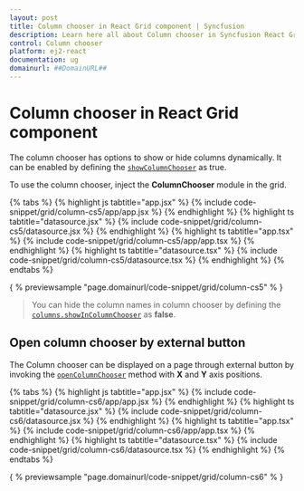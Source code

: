 ```yaml
---
layout: post
title: Column chooser in React Grid component | Syncfusion
description: Learn here all about Column chooser in Syncfusion React Grid component of Syncfusion Essential JS 2 and more.
control: Column chooser 
platform: ej2-react
documentation: ug
domainurl: ##DomainURL##
---
```


# Column chooser in React Grid component

The column chooser has options to show or hide columns dynamically. It can be enabled by defining the [`showColumnChooser`](https://ej2.syncfusion.com/angular/documentation/api/grid/#showcolumnchooser) as true.

To use the column chooser, inject the **ColumnChooser** module in the grid.

{% tabs %}
{% highlight js tabtitle="app.jsx" %}
{% include code-snippet/grid/column-cs5/app/app.jsx %}
{% endhighlight %}
{% highlight ts tabtitle="datasource.jsx" %}
{% include code-snippet/grid/column-cs5/datasource.jsx %}
{% endhighlight %}
{% highlight ts tabtitle="app.tsx" %}
{% include code-snippet/grid/column-cs5/app/app.tsx %}
{% endhighlight %}
{% highlight ts tabtitle="datasource.tsx" %}
{% include code-snippet/grid/column-cs5/datasource.tsx %}
{% endhighlight %}
{% endtabs %}

{ % previewsample "page.domainurl/code-snippet/grid/column-cs5" % }

> You can hide the column names in column chooser by defining the
[`columns.showInColumnChooser`](https://ej2.syncfusion.com/angular/documentation/api/grid/column/#showincolumnchooser) as **false**.

## Open column chooser by external button

The Column chooser can be displayed on a page through external button by invoking
the [`openColumnChooser`](https://ej2.syncfusion.com/angular/documentation/api/grid/columnChooser/#opencolumnchooser) method with **X** and **Y** axis positions.

{% tabs %}
{% highlight js tabtitle="app.jsx" %}
{% include code-snippet/grid/column-cs6/app/app.jsx %}
{% endhighlight %}
{% highlight ts tabtitle="datasource.jsx" %}
{% include code-snippet/grid/column-cs6/datasource.jsx %}
{% endhighlight %}
{% highlight ts tabtitle="app.tsx" %}
{% include code-snippet/grid/column-cs6/app/app.tsx %}
{% endhighlight %}
{% highlight ts tabtitle="datasource.tsx" %}
{% include code-snippet/grid/column-cs6/datasource.tsx %}
{% endhighlight %}
{% endtabs %}

{ % previewsample "page.domainurl/code-snippet/grid/column-cs6" % }